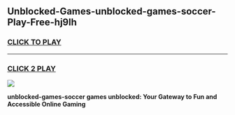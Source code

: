 
## Unblocked-Games-unblocked-games-soccer-Play-Free-hj9lh
<h3>
<a href="https://premium76.site?title=unblocked-games-soccer&ref=15A">CLICK TO PLAY</a></h3>
<hr>

<h3>
<a href="https://premium76.site?title=unblocked-games-soccer&ref=15A">CLICK 2 PLAY</a>
  
</h3>

<a href="https://premium76.site?title=unblocked-games-soccer&ref=15A"><img src="https://clearcache.store/games.png"></a>


**unblocked-games-soccer games unblocked: Your Gateway to Fun and Accessible Online Gaming**
